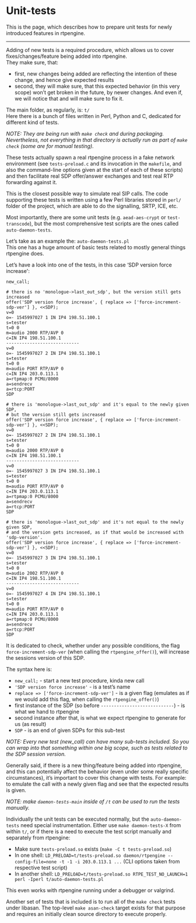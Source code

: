 Unit-tests
==========

This is the page, which describes how to prepare unit tests for newly introduced features in rtpengine.

---

Adding of new tests is a required procedure, which allows us to cover fixes/changes/feature being added into rtpengine.\
They make sure, that:
* first, new changes being added are reflecting the intention of these change, and hence give expected results
* second, they will make sure, that this expected behavior (in this very scope) won’t get broken in the future, by newer changes. And even if, we will notice that and will make sure to fix it.

The main folder, as regularly, is: `t/` \
Here there is a bunch of files written in Perl, Python and C, dedicated for different kind of tests.

_NOTE: They are being run with `make check` and during packaging._
_Nevertheless, not everything in that directory is actually run as part of `make check` (some are for manual testing)._

These tests actually spawn a real rtpengine process in a fake network environment (see `tests-preload.c` and its invocation in the `makefile`, and also the command-line options given at the start of each of these scripts) and then facilitate real SDP offer/answer exchanges and test real RTP forwarding against it.

This is the closest possible way to simulate real SIP calls. The code supporting these tests is written using a few Perl libraries stored in `perl/` folder of the project, which are able to do the signalling, SRTP, ICE, etc.

Most importantly, there are some unit tests (e.g. `aead-aes-crypt` or `test-transcode`), but the most comprehensive test scripts are the ones called `auto-daemon-tests`.

Let’s take as an example the: `auto-daemon-tests.pl` \
This one has a huge amount of basic tests related to mostly general things rtpengine does.

Let’s have a look into one of the tests, in this case ‘SDP version force increase':

```
new_call;

# there is no 'monologue->last_out_sdp', but the version still gets increased
offer('SDP version force increase', { replace => ['force-increment-sdp-ver'] }, <<SDP);
v=0
o=- 1545997027 1 IN IP4 198.51.100.1
s=tester
t=0 0
m=audio 2000 RTP/AVP 0
c=IN IP4 198.51.100.1
----------------------------
v=0
o=- 1545997027 2 IN IP4 198.51.100.1
s=tester
t=0 0
m=audio PORT RTP/AVP 0
c=IN IP4 203.0.113.1
a=rtpmap:0 PCMU/8000
a=sendrecv
a=rtcp:PORT
SDP

# there is 'monologue->last_out_sdp' and it's equal to the newly given SDP,
# but the version still gets increased
offer('SDP version force increase', { replace => ['force-increment-sdp-ver'] }, <<SDP);
v=0
o=- 1545997027 2 IN IP4 198.51.100.1
s=tester
t=0 0
m=audio 2000 RTP/AVP 0
c=IN IP4 198.51.100.1
----------------------------
v=0
o=- 1545997027 3 IN IP4 198.51.100.1
s=tester
t=0 0
m=audio PORT RTP/AVP 0
c=IN IP4 203.0.113.1
a=rtpmap:0 PCMU/8000
a=sendrecv
a=rtcp:PORT
SDP

# there is 'monologue->last_out_sdp' and it's not equal to the newly given SDP,
# and the version gets increased, as if that would be increased with 'sdp-version'.
offer('SDP version force increase', { replace => ['force-increment-sdp-ver'] }, <<SDP);
v=0
o=- 1545997027 3 IN IP4 198.51.100.1
s=tester
t=0 0
m=audio 2002 RTP/AVP 0
c=IN IP4 198.51.100.1
----------------------------
v=0
o=- 1545997027 4 IN IP4 198.51.100.1
s=tester
t=0 0
m=audio PORT RTP/AVP 0
c=IN IP4 203.0.113.1
a=rtpmap:0 PCMU/8000
a=sendrecv
a=rtcp:PORT
SDP
```

It is dedicated to check, whether under any possible conditions, the flag `force-increment-sdp-ver` (when calling the `rtpengine_offer()`), will increase the sessions version of this SDP.

The syntax here is:
* `new_call;` - start a new test procedure, kinda new call
* `'SDP version force increase'` - is a test’s name
* `replace => ['force-increment-sdp-ver']` - is a given flag (emulates as if we would add this flag, when calling the `rtpengine_offer()`)
* first instance of the SDP (so before `----------------------------`) - is what we hand to rtpengine
* second instance after that, is what we expect rtpengine to generate for us (as result)
* `SDP` - is an end of given SDPs for this sub-test

_NOTE: Every new test (new_call) can have many sub-tests included. So you can wrap into that something within one big scope, such as tests related to the SDP session version._

Generally said, if there is a new thing/feature being added into rtpengine, and this can potentially  affect the behavior (even under some really specific circumstances), it’s important to cover this change with tests. For example: to emulate the call with a newly given flag and see that the expected results is given.

_NOTE: make `daemon-tests-main` inside of `/t` can be used to run the tests manually._

Individually the unit tests can be executed normally, but the `auto-daemon-tests` need special instrumentation. Either use `make daemon-tests-X` from within `t/`, or if there is a need to execute the test script manually and separately from rtpengine:
* Make sure `tests-preload.so` exists (`make -C t tests-preload.so`)
* In one shell: `LD_PRELOAD=t/tests-preload.so daemon/rtpengine --config-file=none -t -1 -i 203.0.113.1 ...` (CLI options taken from respective test script)
* In another shell: `LD_PRELOAD=t/tests-preload.so RTPE_TEST_NO_LAUNCH=1 perl -Iperl t/auto-daemon-tests.pl`

This even works with rtpengine running under a debugger or valgrind.

Another set of tests that is included is to run all of the `make check` tests under libasan. The top-level `make asan-check` target exists for that purpose and requires an initially clean source directory to execute properly.